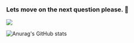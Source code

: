 ### Lets move on the next question please. 🤔
![](https://komarev.com/ghpvc/?username=CommissarVoop&color=800000)

![Anurag's GitHub stats](https://github-readme-stats.vercel.app/api?username=CommissarVoop&show_icons=true&bg_color=45,000000,4a0000&text_color=ffffff&title_color=b50000&icon_color=b50000&hide_border=true&count_private=true)
<!--
**CommissarVoop/CommissarVoop** is a ✨ _special_ ✨ repository because its `README.md` (this file) appears on your GitHub profile.

Here are some ideas to get you started:

- 🔭 I’m currently working on ...
- 🌱 I’m currently learning ...
- 👯 I’m looking to collaborate on ...
- 🤔 I’m looking for help with ...
- 💬 Ask me about ...
- 📫 How to reach me: ...
- 😄 Pronouns: ...
- ⚡ Fun fact: ...
-->
